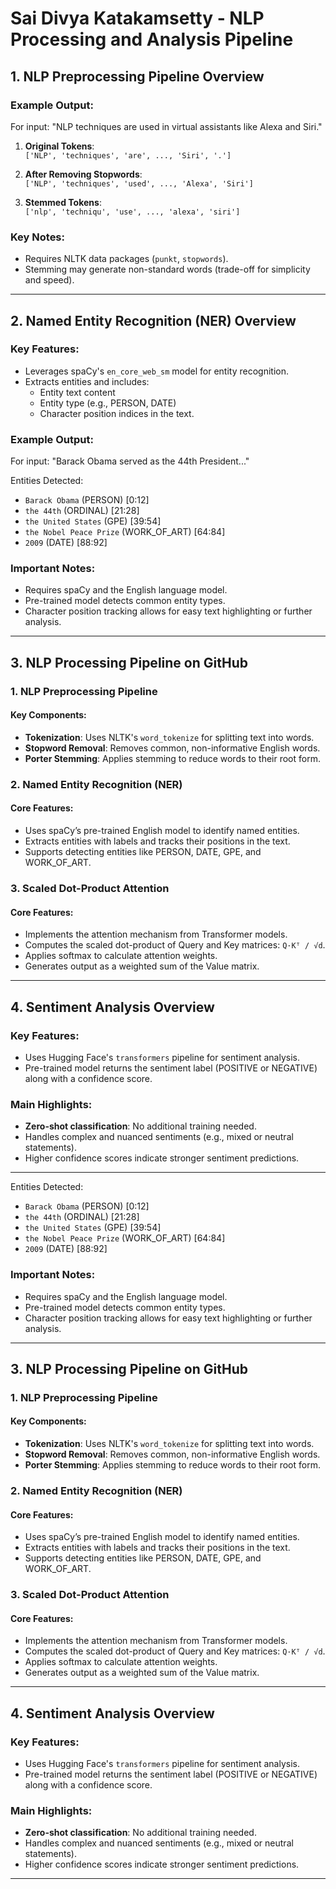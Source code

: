 # Sai Divya Katakamsetty - NLP Processing and Analysis Pipeline

## 1. NLP Preprocessing Pipeline Overview

### Example Output:
For input: "NLP techniques are used in virtual assistants like Alexa and Siri."


1. **Original Tokens**:  
`['NLP', 'techniques', 'are', ..., 'Siri', '.']`

2. **After Removing Stopwords**:  
`['NLP', 'techniques', 'used', ..., 'Alexa', 'Siri']`

3. **Stemmed Tokens**:  
`['nlp', 'techniqu', 'use', ..., 'alexa', 'siri']`

### Key Notes:
- Requires NLTK data packages (`punkt`, `stopwords`).
- Stemming may generate non-standard words (trade-off for simplicity and speed).

---

## 2. Named Entity Recognition (NER) Overview

### Key Features:
- Leverages spaCy's `en_core_web_sm` model for entity recognition.
- Extracts entities and includes:
  - Entity text content
  - Entity type (e.g., PERSON, DATE)
  - Character position indices in the text.

### Example Output:
For input: "Barack Obama served as the 44th President..."

Entities Detected:
- `Barack Obama` (PERSON) [0:12]
- `the 44th` (ORDINAL) [21:28]
- `the United States` (GPE) [39:54]
- `the Nobel Peace Prize` (WORK_OF_ART) [64:84]
- `2009` (DATE) [88:92]

### Important Notes:
- Requires spaCy and the English language model.
- Pre-trained model detects common entity types.
- Character position tracking allows for easy text highlighting or further analysis.

---

## 3. NLP Processing Pipeline on GitHub

### 1. NLP Preprocessing Pipeline

#### Key Components:
- **Tokenization**: Uses NLTK's `word_tokenize` for splitting text into words.
- **Stopword Removal**: Removes common, non-informative English words.
- **Porter Stemming**: Applies stemming to reduce words to their root form.

### 2. Named Entity Recognition (NER)

#### Core Features:
- Uses spaCy’s pre-trained English model to identify named entities.
- Extracts entities with labels and tracks their positions in the text.
- Supports detecting entities like PERSON, DATE, GPE, and WORK_OF_ART.

### 3. Scaled Dot-Product Attention

#### Core Features:
- Implements the attention mechanism from Transformer models.
- Computes the scaled dot-product of Query and Key matrices: `Q·Kᵀ / √d`.
- Applies softmax to calculate attention weights.
- Generates output as a weighted sum of the Value matrix.

---

## 4. Sentiment Analysis Overview

### Key Features:
- Uses Hugging Face's `transformers` pipeline for sentiment analysis.
- Pre-trained model returns the sentiment label (POSITIVE or NEGATIVE) along with a confidence score.

### Main Highlights:
- **Zero-shot classification**: No additional training needed.
- Handles complex and nuanced sentiments (e.g., mixed or neutral statements).
- Higher confidence scores indicate stronger sentiment predictions.

---

Entities Detected:
- `Barack Obama` (PERSON) [0:12]
- `the 44th` (ORDINAL) [21:28]
- `the United States` (GPE) [39:54]
- `the Nobel Peace Prize` (WORK_OF_ART) [64:84]
- `2009` (DATE) [88:92]

### Important Notes:
- Requires spaCy and the English language model.
- Pre-trained model detects common entity types.
- Character position tracking allows for easy text highlighting or further analysis.

---

## 3. NLP Processing Pipeline on GitHub

### 1. NLP Preprocessing Pipeline

#### Key Components:
- **Tokenization**: Uses NLTK's `word_tokenize` for splitting text into words.
- **Stopword Removal**: Removes common, non-informative English words.
- **Porter Stemming**: Applies stemming to reduce words to their root form.

### 2. Named Entity Recognition (NER)

#### Core Features:
- Uses spaCy’s pre-trained English model to identify named entities.
- Extracts entities with labels and tracks their positions in the text.
- Supports detecting entities like PERSON, DATE, GPE, and WORK_OF_ART.

### 3. Scaled Dot-Product Attention

#### Core Features:
- Implements the attention mechanism from Transformer models.
- Computes the scaled dot-product of Query and Key matrices: `Q·Kᵀ / √d`.
- Applies softmax to calculate attention weights.
- Generates output as a weighted sum of the Value matrix.

---

## 4. Sentiment Analysis Overview

### Key Features:
- Uses Hugging Face's `transformers` pipeline for sentiment analysis.
- Pre-trained model returns the sentiment label (POSITIVE or NEGATIVE) along with a confidence score.

### Main Highlights:
- **Zero-shot classification**: No additional training needed.
- Handles complex and nuanced sentiments (e.g., mixed or neutral statements).
- Higher confidence scores indicate stronger sentiment predictions.

---


